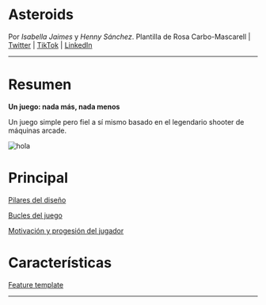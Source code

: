 # Asteroids

Por *Isabella Jaimes* y *Henny Sánchez*. Plantilla de Rosa Carbo-Mascarell | [Twitter](https://twitter.com/moreelen) | [TikTok](https://www.tiktok.com/@moreelen) | [LinkedIn](https://www.linkedin.com/in/moreelen/)

---

# Resumen

**Un juego: nada más, nada menos**

Un juego simple pero fiel a sí mismo basado en el legendario shooter de máquinas arcade.

![hola](/Assets/Asteroid.png)
# Principal

[Pilares del diseño](https://www.notion.so/Pilares-del-dise-o-fffeb17e279c81cd81a9cda5016a11ce?pvs=21)

[Bucles del juego](https://www.notion.so/Bucles-del-juego-fffeb17e279c81948102f8ac3015675d?pvs=21)

[Motivación y progesión del jugador](https://www.notion.so/Motivaci-n-y-progesi-n-del-jugador-fffeb17e279c817b81eef7ed049f2ee8?pvs=21)

# Características

[Feature template](https://www.notion.so/Feature-template-fffeb17e279c8105ae14f9a0b55a0c7f?pvs=21)

---

